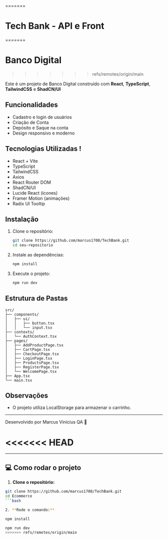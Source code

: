 =======
# Tech Bank - API e Front
=======
# Banco Digital
>>>>>>> refs/remotes/origin/main

Este é um projeto de Banco Digital construído com **React**, **TypeScript**, **TailwindCSS** e **ShadCN/UI**

## Funcionalidades

- Cadastro e login de usuários
- Criação de Conta
- Depósito e Saque na conta
- Design responsivo e moderno

## Tecnologias Utilizadas !

- React + Vite
- TypeScript
- TailwindCSS
- Axios
- React Router DOM
- ShadCN/UI
- Lucide React (ícones)
- Framer Motion (animações)
- Radix UI Tooltip

## Instalação

1. Clone o repositório:
   ```bash
   git clone https://github.com/marcus1708/TechBank.git
   cd seu-repositorio
   ```

2. Instale as dependências:
   ```bash
   npm install
   ```

3. Execute o projeto:
   ```bash
   npm run dev
   ```

## Estrutura de Pastas

```
src/
├── components/
│   ├── ui/
│   │   ├── button.tsx
│   │   └── input.tsx
├── contexts/
│   └── AuthContext.tsx
├── pages/
│   ├── AddProductPage.tsx
│   ├── CartPage.tsx
│   ├── CheckoutPage.tsx
│   ├── LoginPage.tsx
│   ├── ProductsPage.tsx
│   ├── RegisterPage.tsx
│   └── WelcomePage.tsx
├── App.tsx
└── main.tsx
```

## Observações

- O projeto utiliza LocalStorage para armazenar o carrinho.


---

Desenvolvido por Marcus Vinicius QA 🚀


<<<<<<< HEAD
=======
---

## 💻 Como rodar o projeto

1. **Clone o repositório:**

```bash
git clone https://github.com/marcus1708/TechBank.git
cd Ecommerce
```bash

2. **Rode o comando:**

npm install

npm run dev
>>>>>>> refs/remotes/origin/main
